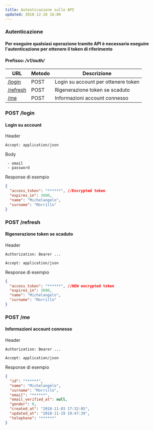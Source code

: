 ```yaml
---
title: Autenticazione sulle API
updated: 2018-12-28 16:00
---
```

### Autenticazione
#### Per eseguire qualsiasi operazione tramite API è necessario eseguire l'autenticazione per ottenere il token di riferimento
#### Prefisso: _/v1/auth/_

URL | Metodo | Descrizione
--- | --- | ---
[/login](#login) | POST | Login su account per ottenere token
[/refresh](#refresh) | POST | Rigenerazione token se scaduto
[/me](#me) | POST | Informazioni account connesso

<div id="login"></div>

### POST /login
#### Login su account
Header
```
Accept: application/json
```
Body
```
 - email
 - password 
```
Response di esempio
```json
{
  "access_token": "******", //Encrypted token
  "expires_in": 3600,
  "name": "Michelangelo",
  "surname": "Morrillo"
}
```

<div id="refresh"></div>

### POST /refresh
#### Rigenerazione token se scaduto
Header
```
Authorization: Bearer ...

Accept: application/json
```
Response di esempio
```json
{
  "access_token": "******", //NEW encrypted token
  "expires_in": 3600,
  "name": "Michelangelo",
  "surname": "Morrillo"
}
```

<div id="me"></div>

### POST /me
#### Informazioni account connesso
Header
```
Authorization: Bearer ...

Accept: application/json
```
Response di esempio
```json
{
  "id": "******",
  "name": "Michelangelo",
  "surname": "Morrillo",
  "email": "******",
  "email_verified_at": null,
  "gender": 0,
  "created_at": "2018-11-03 17:32:05",
  "updated_at": "2018-11-19 19:47:39",
  "telephone": "******"
}
```